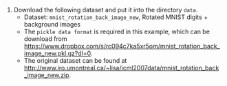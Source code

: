 1. Download the following dataset and put it into the directory `data`.
	- Dataset: `mnist_rotation_back_image_new`, Rotated MNIST digits + background images
	- The `pickle data format` is required in this example, which can be download from <https://www.dropbox.com/s/rc094c7ka5xr5om/mnist_rotation_back_image_new.pkl.gz?dl=0>.
	- The original dataset can be found at <http://www.iro.umontreal.ca/~lisa/icml2007data/mnist_rotation_back_image_new.zip>.
